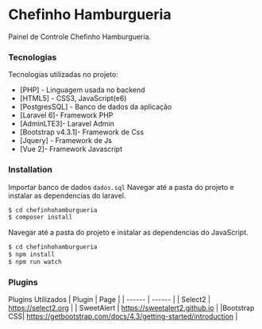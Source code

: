 # Chefinho Hamburgueria

Painel de Controle Chefinho Hamburgueria.

### Tecnologias

Tecnologias utilizadas no projeto:
* [PHP] - Linguagem usada no backend
* [HTML5] - CSS3, JavaScript(e6)
* [PostgresSQL] - Banco de dados da aplicação
* [Laravel 6]- Framework PHP
* [AdminLTE3]- Laravel Admin
* [Bootstrap v4.3.1]- Framework de Css
* [Jquery] - Framework de Js
* [Vue 2]- Framework Javascript 

### Installation
Importar banco de dados ```dados.sql```
Navegar até a pasta do projeto e instalar as dependencias do laravel.
```sh
$ cd chefinhohamburgueria
$ composer install
```
Navegar até a pasta do projeto e instalar as dependencias do JavaScript.
```sh
$ cd chefinhohamburgueria
$ npm install
$ npm run watch
```
### Plugins
Plugins Utilizados
| Plugin | Page |
| ------ | ------ |
| Select2 | https://select2.org |
| SweetAlert | https://sweetalert2.github.io |
|Bootstrap CSS| https://getbootstrap.com/docs/4.3/getting-started/introduction |


